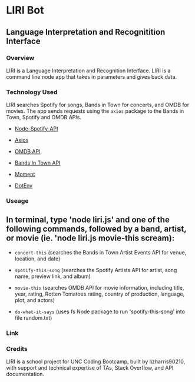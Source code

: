 # LIRI Bot

## Language Interpretation and Recognitition Interface

### Overview

LIRI is a Language Interpretation and Recognition Interface. LIRI is a command line node app that takes in parameters and gives back data.

### Technology Used

LIRI searches Spotify for songs, Bands in Town for concerts, and OMDB for movies. The app sends requests using the `axios` package to the Bands in Town, Spotify and OMDB APIs.

   - [Node-Spotify-API](https://www.npmjs.com/package/node-spotify-api)

   - [Axios](https://www.npmjs.com/package/axios)

   - [OMDB API](http://www.omdbapi.com)

   - [Bands In Town API](http://www.artists.bandsintown.com/bandsintown-api)

   - [Moment](https://www.npmjs.com/package/moment)

   - [DotEnv](https://www.npmjs.com/package/dotenv)



### Useage

## In terminal, type 'node liri.js' and one of the following commands, followed by a band, artist, or movie (ie. 'node liri.js movie-this scream):

- `concert-this` (searches the Bands in Town Artist Events API for venue, location, and date)

- `spotify-this-song` (searches the Spotify Artists API for artist, song name, preview link, and album)

- `movie-this` (searches OMDB API for movie information, including title, year, rating, Rotten Tomatoes rating, country of production, language, plot, and actors)

- `do-what-it-says` (uses fs Node package to run 'spotify-this-song' into file random.txt)

### Link

### Credits

LIRI is a school project for UNC Coding Bootcamp, built by lizharris90210, with support and technical expertise of TAs, Stack Overflow, and API documentation.